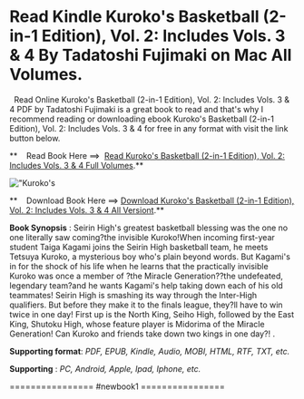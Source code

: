  **Read Kindle Kuroko's Basketball (2-in-1 Edition), Vol. 2: Includes Vols. 3 & 4 By Tadatoshi Fujimaki on Mac All Volumes.**
============================================================================================================================

  Read Online Kuroko's Basketball (2-in-1 Edition), Vol. 2: Includes Vols. 3 & 4 PDF by Tadatoshi Fujimaki is a great book to read and that's why I recommend reading or downloading ebook Kuroko's Basketball (2-in-1 Edition), Vol. 2: Includes Vols. 3 & 4 for free in any format with visit the link button below.

**    Read Book Here ==>  [Read Kuroko's Basketball (2-in-1 Edition), Vol. 2: Includes Vols. 3 & 4 Full Volumes](https://newbookintheword.blogspot.com/id/1421587726).**

![\"Kuroko's](\"https://i.gr-assets.com/images/S/compressed.photo.goodreads.com/books/1470579966l/29499051.jpg\")

**    Download Book Here ==> [Download Kuroko's Basketball (2-in-1 Edition), Vol. 2: Includes Vols. 3 & 4 All Versiont](https://newbookintheword.blogspot.com/id/1421587726).**

**Book Synopsis** : Seirin High's greatest basketball blessing was the one no one literally saw coming?the invisible Kuroko!When incoming first-year student Taiga Kagami joins the Seirin High basketball team, he meets Tetsuya Kuroko, a mysterious boy who's plain beyond words. But Kagami's in for the shock of his life when he learns that the practically invisible Kuroko was once a member of ?the Miracle Generation??the undefeated, legendary team?and he wants Kagami's help taking down each of his old teammates! Seirin High is smashing its way through the Inter-High qualifiers. But before they make it to the finals league, they?ll have to win twice in one day! First up is the North King, Seiho High, followed by the East King, Shutoku High, whose feature player is Midorima of the Miracle Generation! Can Kuroko and friends take down two kings in one day?! .

**Supporting format**: _PDF, EPUB, Kindle, Audio, MOBI, HTML, RTF, TXT, etc._

**Supporting** : _PC, Android, Apple, Ipad, Iphone, etc._

================ #newbook1 ================